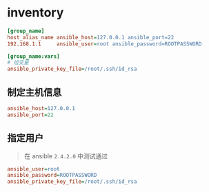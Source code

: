 # inventory

```ini
[group_name]
host_alias_name ansible_host=127.0.0.1 ansible_port=22
192.168.1.1     ansible_user=root ansible_password=ROOTPASSWORD

[group_name:vars]
# 组变量
ansible_private_key_file=/root/.ssh/id_rsa

```

## 制定主机信息

```ini
ansible_host=127.0.0.1
ansible_port=22
```

## 指定用户

> 在 ansible `2.4.2.0` 中测试通过

```ini
ansible_user=root
ansible_password=ROOTPASSWORD
ansible_private_key_file=/root/.ssh/id_rsa
```

